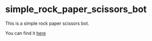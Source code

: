 # simple_rock_paper_scissors_bot

This is a simple rock paper scissors bot.

You can find it [here](https://t.me/simple_rock_paper_scissors_bot) 
